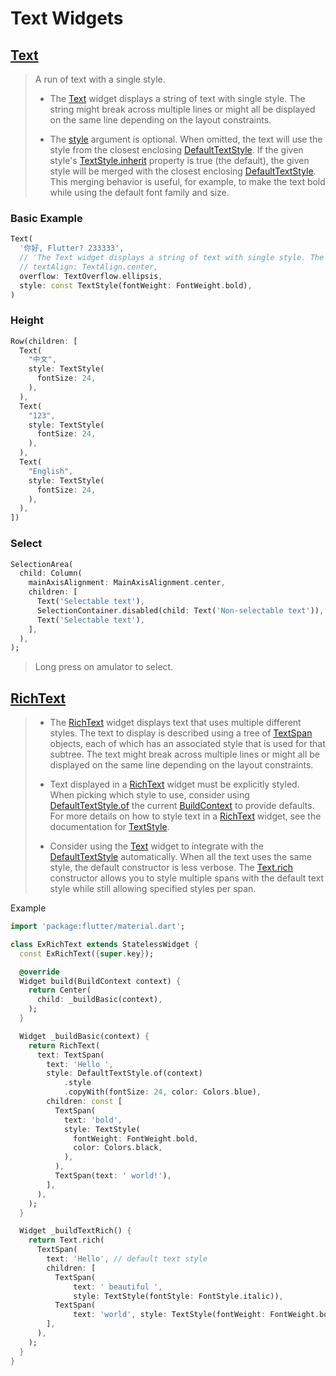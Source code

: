 # Text Widgets

## [Text](https://api.flutter.dev/flutter/widgets/Text-class.html)

> A run of text with a single style.
>
> - The [Text](https://api.flutter.dev/flutter/widgets/Text-class.html) widget displays a string of text with single style. The string might break across multiple lines or might all be displayed on the same line depending on the layout constraints.
>
> - The [style](https://api.flutter.dev/flutter/widgets/Text/style.html) argument is optional. When omitted, the text will use the style from the closest enclosing [DefaultTextStyle](https://api.flutter.dev/flutter/widgets/DefaultTextStyle-class.html). If the given style's [TextStyle.inherit](https://api.flutter.dev/flutter/painting/TextStyle/inherit.html) property is true (the default), the given style will be merged with the closest enclosing [DefaultTextStyle](https://api.flutter.dev/flutter/widgets/DefaultTextStyle-class.html). This merging behavior is useful, for example, to make the text bold while using the default font family and size.
> 

### Basic Example

```dart
Text(
  '你好, Flutter? 233333',
  // 'The Text widget displays a string of text with single style. The string might break across multiple lines or might all be displayed on the same line depending on the layout constraints.',
  // textAlign: TextAlign.center,
  overflow: TextOverflow.ellipsis,
  style: const TextStyle(fontWeight: FontWeight.bold),
)
```

### Height

```dart
Row(children: [
  Text(
    "中文",
    style: TextStyle(
      fontSize: 24,
    ),
  ),
  Text(
    "123",
    style: TextStyle(
      fontSize: 24,
    ),
  ),
  Text(
    "English",
    style: TextStyle(
      fontSize: 24,
    ),
  ),
])
```

### Select

```dart
SelectionArea(
  child: Column(
    mainAxisAlignment: MainAxisAlignment.center,
    children: [
      Text('Selectable text'),
      SelectionContainer.disabled(child: Text('Non-selectable text')),
      Text('Selectable text'),
    ],
  ),
);
```

> Long press on amulator to select.

## [RichText](https://api.flutter.dev/flutter/widgets/RichText-class.html)

> - The [RichText](https://api.flutter.dev/flutter/widgets/RichText-class.html) widget displays text that uses multiple different styles. The text to display is described using a tree of [TextSpan](https://api.flutter.dev/flutter/painting/TextSpan-class.html) objects, each of which has an associated style that is used for that subtree. The text might break across multiple lines or might all be displayed on the same line depending on the layout constraints.
>
> - Text displayed in a [RichText](https://api.flutter.dev/flutter/widgets/RichText-class.html) widget must be explicitly styled. When picking which style to use, consider using [DefaultTextStyle.of](https://api.flutter.dev/flutter/widgets/DefaultTextStyle/of.html) the current [BuildContext](https://api.flutter.dev/flutter/widgets/BuildContext-class.html) to provide defaults. For more details on how to style text in a [RichText](https://api.flutter.dev/flutter/widgets/RichText-class.html) widget, see the documentation for [TextStyle](https://api.flutter.dev/flutter/painting/TextStyle-class.html).
>
> - Consider using the [Text](https://api.flutter.dev/flutter/widgets/Text-class.html) widget to integrate with the [DefaultTextStyle](https://api.flutter.dev/flutter/widgets/DefaultTextStyle-class.html) automatically. When all the text uses the same style, the default constructor is less verbose. The [Text.rich](https://api.flutter.dev/flutter/widgets/Text/Text.rich.html) constructor allows you to style multiple spans with the default text style while still allowing specified styles per span.

Example

```dart
import 'package:flutter/material.dart';

class ExRichText extends StatelessWidget {
  const ExRichText({super.key});

  @override
  Widget build(BuildContext context) {
    return Center(
      child: _buildBasic(context),
    );
  }

  Widget _buildBasic(context) {
    return RichText(
      text: TextSpan(
        text: 'Hello ',
        style: DefaultTextStyle.of(context)
            .style
            .copyWith(fontSize: 24, color: Colors.blue),
        children: const [
          TextSpan(
            text: 'bold',
            style: TextStyle(
              fontWeight: FontWeight.bold,
              color: Colors.black,
            ),
          ),
          TextSpan(text: ' world!'),
        ],
      ),
    );
  }

  Widget _buildTextRich() {
    return Text.rich(
      TextSpan(
        text: 'Hello', // default text style
        children: [
          TextSpan(
              text: ' beautiful ',
              style: TextStyle(fontStyle: FontStyle.italic)),
          TextSpan(
              text: 'world', style: TextStyle(fontWeight: FontWeight.bold)),
        ],
      ),
    );
  }
}
```

